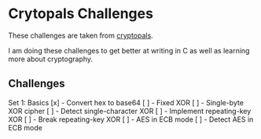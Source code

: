 # Crytopals Challenges
These challenges are taken from [cryptopals](cryptopals.com).

I am doing these challenges to get better at writing in C as well as learning more about cryptography.


## Challenges
Set 1: Basics
[x] - Convert hex to base64
[ ] - Fixed XOR
[ ] - Single-byte XOR cipher
[ ] - Detect single-character XOR
[ ] - Implement repeating-key XOR
[ ] - Break repeating-key XOR
[ ] - AES in ECB mode
[ ] - Detect AES in ECB mode
